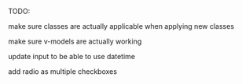 TODO:

make sure classes are actually applicable when applying new classes

make sure v-models are actually working

update input to be able to use datetime

add radio as multiple checkboxes